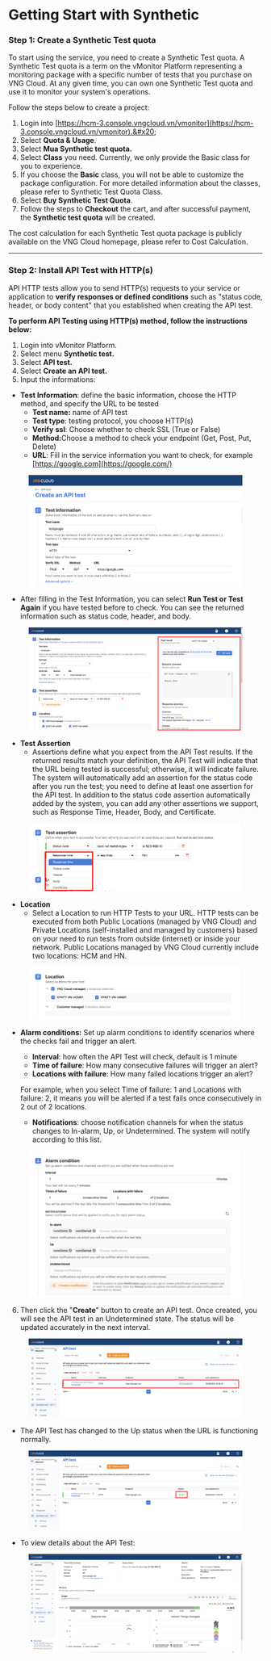 # Getting Start with Synthetic

### Step 1: Create a Synthetic Test quota <a href="#batdauvoisynthetics-buoc1-khoitaosynthetictestquota" id="batdauvoisynthetics-buoc1-khoitaosynthetictestquota"></a>

To start using the service, you need to create a Synthetic Test quota. A Synthetic Test quota is a term on the vMonitor Platform representing a monitoring package with a specific number of tests that you purchase on VNG Cloud. At any given time, you can own one Synthetic Test quota and use it to monitor your system's operations.

Follow the steps below to create a project:

1. Login into [https://hcm-3.console.vngcloud.vn/vmonitor](https://hcm-3.console.vngcloud.vn/vmonitor).&#x20;
2. Select **Quota & Usage**.
3. Select **Mua Synthetic test quota.**
4. Select **Class** you need. Currently, we only provide the Basic class for you to experience.
5. If you choose the **Basic** class, you will not be able to customize the package configuration. For more detailed information about the classes, please refer to Synthetic Test Quota Class.
6. Select **Buy Synthetic Test Quota**.
7. Follow the steps to **Checkout** the cart, and after successful payment, the **Synthetic test quota** will be created.

The cost calculation for each Synthetic Test quota package is publicly available on the VNG Cloud homepage, please refer to Cost Calculation.

***

### Step 2: Install API Test with HTTP(s) <a href="#batdauvoisynthetics-buoc2-caidatapitestvoihttp-s" id="batdauvoisynthetics-buoc2-caidatapitestvoihttp-s"></a>

API HTTP tests allow you to send HTTP(s) requests to your service or application to **verify responses or defined conditions** such as "status code, header, or body content" that you established when creating the API test.

**To perform API Testing using HTTP(s) method, follow the instructions below:**

1. Login into vMonitor Platform.
2. Select menu **Synthetic test.**
3. Select  **API test.**
4. Select **Create an API test.**
5. Input the informations:

* **Test Information**: define the basic information, choose the HTTP method, and specify the URL to be tested
  * **Test name:** name of API test
  * **Test type**: testing protocol, you choose HTTP(s)
  * **Verify** **ssl**: Choose whether to check SSL (True or False)
  * **Method:**&#x43;hoose a method to check your endpoint (Get, Post, Put, Delete)
  * **URL**: Fill in the service information you want to check, for example [https://google.com](https://google.com/)

<figure><img src="../../.gitbook/assets/image (38) (1) (1) (1) (1) (1).png" alt=""><figcaption></figcaption></figure>

* After filling in the Test Information, you can select **Run Test or Test Again** if you have tested before to check. You can see the returned information such as status code, header, and body.

<figure><img src="../../.gitbook/assets/image (39) (1) (1) (1) (1) (1).png" alt=""><figcaption></figcaption></figure>

* **Test Assertion**
  * Assertions define what you expect from the API Test results. If the returned results match your definition, the API Test will indicate that the URL being tested is successful; otherwise, it will indicate failure. The system will automatically add an assertion for the status code after you run the test; you need to define at least one assertion for the API test. In addition to the status code assertion automatically added by the system, you can add any other assertions we support, such as Response Time, Header, Body, and Certificate.

<figure><img src="../../.gitbook/assets/image (40) (1) (1) (1).png" alt=""><figcaption></figcaption></figure>

* **Location**
  * Select a Location to run HTTP Tests to your URL. HTTP tests can be executed from both Public Locations (managed by VNG Cloud) and Private Locations (self-installed and managed by customers) based on your need to run tests from outside (internet) or inside your network. Public Locations managed by VNG Cloud currently include two locations: HCM and HN.

<figure><img src="../../.gitbook/assets/image (41) (1) (1) (1).png" alt=""><figcaption></figcaption></figure>

*   **Alarm conditions:** Set up alarm conditions to identify scenarios where the checks fail and trigger an alert.

    * **Interval**: how often the API Test will check, default is 1 minute
    * **Time of failure**: How many consecutive failures will trigger an alert?
    * **Locations with failure**: How many failed locations trigger an alert?

    For example, when you select Time of failure: 1 and Locations with failure: 2, it means you will be alerted if a test fails once consecutively in 2 out of 2 locations.

    * **Notifications**: choose notification channels for when the status changes to In-alarm, Up, or Undetermined. The system will notify according to this list.

<figure><img src="../../.gitbook/assets/image (42) (1) (1) (1).png" alt=""><figcaption></figcaption></figure>

6. Then click the "**Create**" button to create an API test. Once created, you will see the API test in an Undetermined state. The status will be updated accurately in the next interval.

<figure><img src="../../.gitbook/assets/image (43) (1) (1) (1).png" alt=""><figcaption></figcaption></figure>

* The API Test has changed to the Up status when the URL is functioning normally.

<figure><img src="../../.gitbook/assets/image (44) (1) (1) (1).png" alt=""><figcaption></figcaption></figure>

* To view details about the API Test:

<figure><img src="../../.gitbook/assets/image (45) (1) (1) (1).png" alt=""><figcaption></figcaption></figure>
